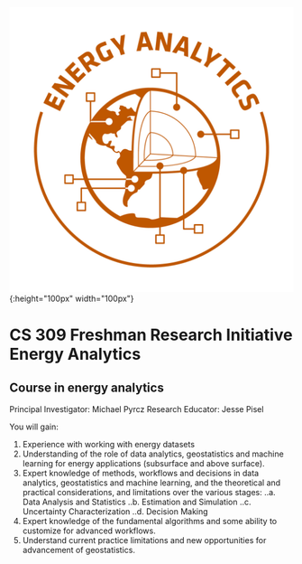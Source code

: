 ![Energy Analytics Logo](https://github.com/jessepisel/energy_analytics/blob/master/EA_logo.jpg){:height="100px" width="100px"}
# CS 309 Freshman Research Initiative Energy Analytics
## Course in energy analytics
Principal Investigator: Michael Pyrcz
Research Educator: Jesse Pisel

You will gain:
1. Experience with working with energy datasets
2. Understanding of the role of data analytics, geostatistics and machine learning for energy applications (subsurface and above surface).
3. Expert knowledge of methods, workflows and decisions in data analytics, geostatistics and machine learning, and the theoretical and practical considerations, and limitations over the various stages:
..a. Data Analysis and Statistics
..b. Estimation and Simulation
..c. Uncertainty Characterization
..d. Decision Making
4. Expert knowledge of the fundamental algorithms and some ability to customize for advanced workflows.
5. Understand current practice limitations and new opportunities for advancement of geostatistics.

